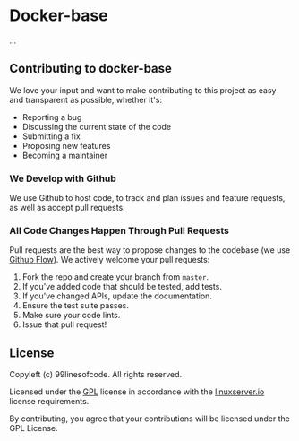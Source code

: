 # Docker-base

...

## Contributing to docker-base

We love your input and want to make contributing to this project as easy and transparent as possible, whether it's:

- Reporting a bug
- Discussing the current state of the code
- Submitting a fix
- Proposing new features
- Becoming a maintainer

### We Develop with Github

We use Github to host code, to track and plan issues and feature requests, as well as accept pull requests.

### All Code Changes Happen Through Pull Requests

Pull requests are the best way to propose changes to the codebase (we use [Github Flow](https://docs.github.com/en/get-started/quickstart/github-flow)). We actively welcome your pull requests:

1. Fork the repo and create your branch from `master`.
2. If you've added code that should be tested, add tests.
3. If you've changed APIs, update the documentation.
4. Ensure the test suite passes.
5. Make sure your code lints.
6. Issue that pull request!

## License

Copyleft (c) 99linesofcode. All rights reserved.

Licensed under the [GPL](LICENSE) license in accordance with the [linuxserver.io](https://linuxserver.io) license requirements.

By contributing, you agree that your contributions will be licensed under the GPL License.
